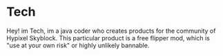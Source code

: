 # Tech
Hey! im Tech, im a java coder who creates products for the community of Hypixel Skyblock. This particular product is a free flipper mod, which is "use at your own risk" or highly unlikely bannable. 
